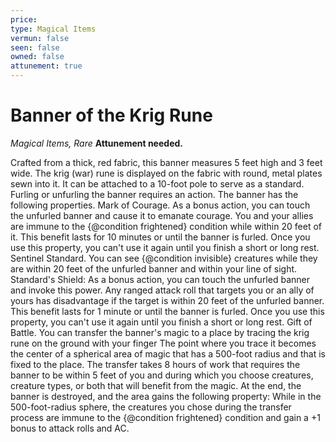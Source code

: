 ```yaml
---
price: 
type: Magical Items
vermun: false
seen: false
owned: false
attunement: true
---
```

# Banner of the Krig Rune

*Magical Items, Rare* **Attunement needed.**

Crafted from a thick, red fabric, this banner measures 5 feet high and 3 feet wide. The krig (war) rune is displayed on the fabric with round, metal plates sewn into it. It can be attached to a 10-foot pole to serve as a standard. Furling or unfurling the banner requires an action. The banner has the following properties. Mark of Courage. As a bonus action, you can touch the unfurled banner and cause it to emanate courage. You and your allies are immune to the {@condition frightened} condition while within 20 feet of it. This benefit lasts for 10 minutes or until the banner is furled. Once you use this property, you can't use it again until you finish a short or long rest. Sentinel Standard. You can see {@condition invisible} creatures while they are within 20 feet of the unfurled banner and within your line of sight. Standard's Shield: As a bonus action, you can touch the unfurled banner and invoke this power. Any ranged attack roll that targets you or an ally of yours has disadvantage if the target is within 20 feet of the unfurled banner. This benefit lasts for 1 minute or until the banner is furled. Once you use this property, you can't use it again until you finish a short or long rest. Gift of Battle. You can transfer the banner's magic to a place by tracing the krig rune on the ground with your finger The point where you trace it becomes the center of a spherical area of magic that has a 500-foot radius and that is fixed to the place. The transfer takes 8 hours of work that requires the banner to be within 5 feet of you and during which you choose creatures, creature types, or both that will benefit from the magic. At the end, the banner is destroyed, and the area gains the following property: While in the 500-foot-radius sphere, the creatures you chose during the transfer process are immune to the {@condition frightened} condition and gain a +1 bonus to attack rolls and AC.